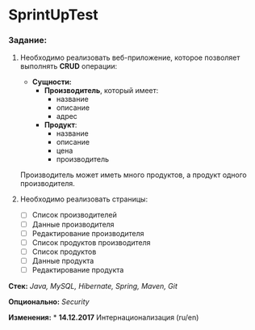 # SprintUpTest

### Задание:

1. Необходимо реализовать веб-приложение, которое позволяет выполнять **CRUD** операции:
	* **Сущности:**
		* **Производитель**, который имеет:
			* название
			* описание
			* адрес
		* **Продукт**:
			* название
			* описание
			* цена
			* производитель
		
	Производитель может иметь много продуктов, а продукт одного	производителя.
2. Необходимо реализовать страницы:
	- [ ] Список производителей
	- [ ] Данные производителя
	- [ ] Редактирование производителя
	- [ ] Список продуктов производителя	
	- [ ] Список продуктов
	- [ ] Данные продукта
	- [ ] Редактирование продукта

**Стек:** *Java, MySQL, Hibernate, Spring, Maven, Git*

**Опционально:** *Security*

**Изменения:**
    * **14.12.2017** Интернационализация (ru/en) 